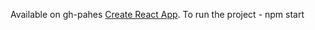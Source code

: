 
Available on gh-pahes [Create React App](https://github.com/facebook/create-react-app).
To run the project - npm start